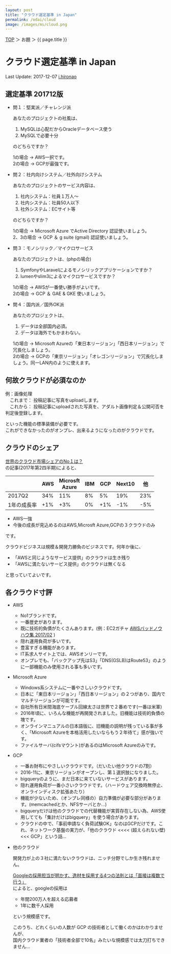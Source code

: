 ```yaml
---
layout: post
title: "クラウド選定基準 in Japan"
permalink: /odai/cloud
image: /images/ms/cloud.png
---
```


<p class="breadcrumb">
  <a href="/">TOP</a> ＞ お題 ＞ {{ page.title }}</a>
</p>

# クラウド選定基準 in Japan

<p class="author">
  Last Update: 2017-12-07 <a href="https://github.com/ihironao">i.hironao</a>
</p>

## 選定基準 201712版

- 問１：堅実派／チャレンジ派

  あなたのプロジェクトの社風は、

  1. MySQLは心配だからOracleデータベース使う  
  2. MySQLで必要十分

  のどちらですか？

  1の場合 → AWS一択です。  
  2の場合 → GCPが最強です。

- 問２：社内向けシステム／社外向けシステム

  あなたのプロジェクトのサービス内容は、

  1. 社内システム：社員１万人〜
  2. 社内システム：社員50人以下
  3. 社外システム：ECサイト等

  のどちらですか？

  1の場合 → Microsoft Azure でActive Directory 認証使いましょう。  
  2、3の場合 → GCP ＆ g suite (gmail) 認証使いましょう。

- 問３：モノシリック／マイクロサービス

  あなたのプロジェクトは、(phpの場合)
  
  1. SymfonyやLaravelによるモノシリックアプリケーションですか？
  2. lumenやslim3によるマイクロサービスですか？

  1の場合 → AWSが一番使い勝手がよいです。  
  2の場合 → GCP ＆ GAE & GKE 使いましょう。

- 問４：国内派／国外OK派

  あなたのプロジェクトは、
  
  1. データは全部国内必須。
  1. データは海外でもかまわない。

  1の場合 → Microsoft Azureの「東日本リージョン」「西日本リージョン」で冗長化しましょう。  
  2の場合 → GCPの「東京リージョン」「オレゴンリージョン」で冗長化しましょう。同一LAN内のように使えます。

## 何故クラウドが必須なのか

例：画像処理  
　これまで： 投稿記事に写真をuploadします。  
　これから： 投稿記事にuploadされた写真を、アダルト画像判定＆公開可否を判定後登録します。 

といった機能の標準装備が必要です。  
これができなかったのがオンプレ、出来るようになったのがクラウドです。

## クラウドのシェア

[世界のクラウド市場シェアのNo１は？](http://cloudnights.net/cloud/cloud_research/)  
の記事(2017年第2四半期)によると、

||AWS|Microsft<br>Azure|IBM|GCP|Next10|他|
|---|---|---|---|---|---|---|
|2017Q2|34%|11%|8%|5%|19%|23%|
|1年の成長率|+1%|+3%|0%|+1%|-1%|-5%|

- AWS一強
- 今後の成長が見込めるのはAWS,Microsft Azure,GCPの３クラウドのみ

です。

クラウドビジネスは規模＆開発力勝負のビジネスです。何年か後に、

- 「AWSと同じようなサービス提供」のクラウドは生き残り
- 「AWSに満たないサービス提供」のクラウドは無くなる

と思っていてよいです。

## 各クラウド寸評

- AWS

  - No1ブランドです。
  - 一番歴史があります。
  - 既に技術的負債がたくさんあります。(例：EC2ガチャ [AWSバッドノウハウ集 2017/02](https://qiita.com/yayugu/items/de23747b39ed58aeee8a) )
  - 隠れ運用負荷が多いです。
  - 豊富すぎる機能があります。
  - IT系求人サイト上では、AWSオンリーです。
  - オンプレでも、「バックアップ先はS3」「DNS(GSLB)はRoute53」のように一部機能のみ使用される事も多いです。

- Microsoft Azure

  - Windows系システムに一番やさしいクラウドです。
  - 日本に「東日本リージョン」「西日本リージョン」の２つがあり、国内でマルチリージョンが可能です。
  - 自社所有日米間海底ケーブル回線太さは世界で２番めです(一番は米軍)
  - 2016年頃に、いろんな機能が再開発されました。旧機能は技術的負債の塊です。
  - オンラインマニュアルの日本語版に、旧機能の説明が残っている事が多く、「Microsoft Azureを本格活用したいならもう２年待て」感が強いです。
  - ファイルサーバ(cifsマウント)があるのはMicrosoft Azureのみです。

- GCP

  - 一番お財布にやさしいクラウドです。（だいたい他クラウドの7割）
  - 2016-11に、東京リージョンがオープンし、第１選択肢になりました。
  - bigqueryのように、まだ日本に来ていないサービスがあります。
  - 隠れ運用負荷が一番小さいクラウドです。（ハードウェア交換時無停止、オンラインディスク拡張あたり）
  - 機能が少ないため、（オンプレ同様の）自力準備が必要な部分があります。(memcachedとか、NFSサーバとか...)
  - bigqueryだけは他のクラウドでの代替機能が実質存在しない為、AWS使用してても「集計だけはbigquery」を使う場合があります。
  - クラウドの中で、「事前申請なく負荷試験OK」なのはGCPだけです。これ、ネットワーク基盤の実力が、「他のクラウド <<<< (超えられない壁) <<< GCP」という話...

- 他のクラウド

  開発力が上の３社に満たないクラウドは、ニッチ分野でしか生き残れません。

  [Googleの採用担当が明かす、逸材を採用する4つの法則とは「面接は複数で行う」](http://news.livedoor.com/article/detail/10001864/)  
  によると、googleの採用は


  - 年間200万人を超える応募者
  - 1年に数千人採用

  という規模感です。

  このうち、どれくらいの人数が GCP の技術者として働くのかはわかりませんが、  
  国内クラウド業者の「技術者全部で10名」みたいな規模感では太刀打ちできません...
